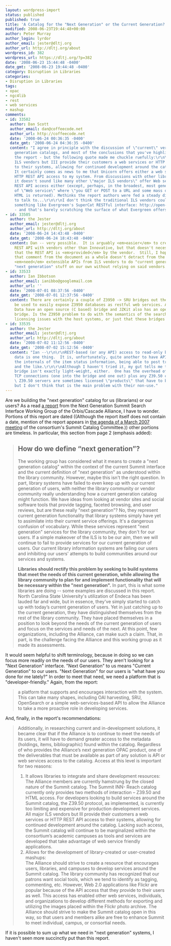 ```yaml
---
layout: wordpress-import
status: published
published: true
title: 'A Catalog for the "Next Generation" or the Current Generation?'
modified: 2008-06-23T19:44:48+00:00
author: Peter Murray
author_login: lyrdor
author_email: jester@dltj.org
author_url: http://dltj.org/about
wordpress_id: 382
wordpress_url: https://dltj.org/?p=382
date: '2008-06-23 15:44:48 -0400'
date_gmt: '2008-06-23 19:44:48 -0400'
category: Disruption in Libraries
categories:
- Disruption in Libraries
tags:
- opac
- ngc4lib
- rest
- web services
- mashup
comments:
- id: 33502
  author: Dan Scott
  author_email: dan@coffeecode.net
  author_url: http://coffeecode.net
  date: '2008-06-24 00:36:35 -0400'
  date_gmt: '2008-06-24 04:36:35 -0400'
  content: "I agree in principle with the discussion of \"current\" versus \"next\"
    generation catalogs, and most of the conclusions that you've highlighted from
    the report - but the following quote made me chuckle ruefully:\r\n\r\n\"All major
    ILS vendors but III provide their customers a web services or HTTP REST API access
    to their systems, allowing for continued development around the catalog.\"\r\n\r\nWhat?
    It certainly comes as news to me that Unicorn offers either a web services or
    HTTP REST API access to my system. From discussions with other library world developers,
    it doesn't sound like many other \"major ILS vendors\" offer Web services or HTTP
    REST API access either (except, perhaps, in the broadest, most generous definition
    of \"Web service\" where \"you GET or POST to a URL and some mass of poorly formed
    HTML is returned). Methinks the report authors were fed a steady diet of salespeople
    to talk to...\r\n\r\nI don't think the traditional ILS vendors could point to
    something like Evergreen's SuperCat RESTful interface: http://open-ils.org/dokuwiki/doku.php?id=backend-devel:supercat:examples
    - and that's barely scratching the surface of what Evergreen offers today."
- id: 33505
  author: the Jester
  author_email: jester@dltj.org
  author_url: http://dltj.org/about
  date: '2008-06-24 14:43:48 -0400'
  date_gmt: '2008-06-24 18:43:48 -0400'
  content: Dan -- very possible.  It is arguably <em>easier</em> to create an HTTP
    REST API with vendors other than Innovative, but that doesn't necessarily mean
    that the REST API is <em>provided</em> by the vendor.  Still, I hope that excerpting
    that comment from the document as a whole doesn't detract from the fact that we
    <em>need</em> extensible APIs from ILS vendors to do "current generation" and
    "next generation" stuff on our own without relying on said vendors...
- id: 33533
  author: Ian Ibbotson
  author_email: ianibbo@googlemail.com
  author_url: ''
  date: '2008-07-01 08:37:56 -0400'
  date_gmt: '2008-07-01 12:37:56 -0400'
  content: There are certainly a couple of Z3950 -> SRU bridges out there that can
    be used to easily expose Z3950 databases as restful web services. AFAIK Index
    Data have an open source (C based) bridge and JZKit also has an open source (Java)
    bridge. Is the Z3950 problem to do with the semantics of the search mechanism,
    licensing issues with the host systems, or just that these bridges need more exposure?
- id: 33535
  author: the Jester
  author_email: jester@dltj.org
  author_url: http://dltj.org/about
  date: '2008-07-02 11:12:56 -0400'
  date_gmt: '2008-07-02 15:12:56 -0400'
  content: "Ian --\r\n\r\nREST-based (or any API) access to read-only bibliographic
    data is one thing.  It is, unfortunately, quite another to have API access to
    the internals of the item status information, being able to post transaction requests,
    and the like.\r\n\r\nAlthough I haven't tried it, my gut tells me that a Z39.50-to-SRU
    bridge isn't exactly light-weight, either.  One has the overhead of building two
    TCP connections (one into the bridge and one out) plus any Z39.50 connection overhead.
    \ Z39.50 servers are sometimes licensed \"products\" that have to be purchased,
    but I don't think that is the main problem with their non-use."
---
```

<p>Are we building the "next generation" catalog for us (librarians) or our users?  As a read <a href="http://web.archive.org/web/20081007033935/http://www.orbiscascade.org/staffhome/Next_Generation_Catalog-report.pdf" title="General Recommendations of the Next Generation Summit Search Interface Working Group">a report</a> from the <span class="removed_link" title="http://www.orbiscascade.org/staffhome/SCC-NGSIWG.htm">Next Generation Summit Search Interface Working Group</span> of the Orbis/Cascade Alliance, I have to wonder.  Portions of this report are dated ((Although the report itself does not contain a date, mention of the report appears in <a href="http://www.orbiscascade.org/staffhome/SCC_07mar12-agenda.htm" title="Summit Catalog Committee Agenda -- March 12, 2007">the agenda of a March 2007 meeting</a> of the consortium's Summit Catalog Committee.)) other portions are timeless.  In particular, this section from page 2 (emphasis added):</p>
<blockquote><h2>How do we define &ldquo;next generation&rdquo;?</h2>
<p>The working group has considered what it means to create a "next generation catalog" within the context of the current Summit interface and the current definition of "next generation" as understood within the library community. However, maybe this isn't the right question.  In part, library systems have failed to even keep up with our current generation of users, with neither the library community or vendor community really understanding how a current generation catalog might function.  We have ideas from looking at vendor sites and social software tools that provide tagging, faceted browsing, and user reviews, but are these really "next generation"?  No, they represent current generation functionality that library systems simply have yet to assimilate into their current service offerings.  It's a dangerous confusion of vocabulary.  While these services represent "next generation" services for the library community, they don't for our users.  If a simple makeover of the ILS is to be our aim, then we will continue to fail to provide services for our current generation of users.  Our current library information systems are failing our users and inhibiting our users' attempts to build communities around our services and systems.</p>
<p><strong>Libraries should rectify this problem by seeking to build systems that meet the needs of this current generation, while allowing the library community to plan for and implement functionality that will be necessary within the "next generation".</strong>  In part, this is what some libraries are doing -- some examples are discussed in this report.  North Carolina State University's utilization of Endeca has been lauded far and wide, but in essence, they've simply started to catch up with today&rsquo;s current generation of users.  Yet in just catching up to the current generation, they have distinguished themselves from the rest of the library community.  They have placed themselves in a position to look beyond the needs of the current generation of users and focus on the services and needs of the next.  At this point, few organizations, including the Alliance, can make such a claim.  That, in part, is the challenge facing the Alliance and this working group as it made its assessments.</p></blockquote>
<p>It would seem helpful to shift terminology, because in doing so we can focus more readily on the needs of our users.  They aren't looking for a "Next Generation" interface.  "Next Generation" to us means "Current Generation" to our users.  "Next Generation" for our users is "what have you done for me lately?"  In order to meet that need, we need a platform that is "developer-friendly."  Again, from the report:</p>
<blockquote><p>a platform that supports and encourages interaction with the system.  This can take many shapes, including OAI harvesting, SRU, OpenSearch or a simple web-services-based API to allow the Alliance to take a more proactive role in developing services. </p></blockquote>
<p>And, finally, in the report's recommendations:</p>
<blockquote><p>Additionally, in researching current and in-development solutions, it became clear that if the Alliance is to continue to meet the needs of its users, it will have to demand greater access to the metadata (holdings, items, bibliographic) found within the catalog.  Regardless of who provides the Alliance&rsquo;s next generation OPAC product, one of the deliverables that must be available as part of any solution is API or web services access to the catalog.  Access at this level is important for two reasons:
<ol>
<li>It allows libraries to integrate and share development resources: <br /> The Alliance members are currently hamstrung by the closed nature of the Summit catalog.  The Summit INN- Reach catalog currently only provides two methods of interaction &ndash; Z39.50 and HTML access.  For developers looking to build services around the Summit catalog, the Z39.50 protocol, as implemented, is currently too limiting and expensive for production development services.  All major ILS vendors but III provide their customers a web services or HTTP REST API access to their systems, allowing for continued development around the catalog.  Lacking such access, the Summit catalog will continue to be marginalized within the consortium&rsquo;s academic campuses as tools and services are developed that take advantage of web service friendly applications.</li>
<li>Allows for the development of library-created or user-created mashups: <br /> The Alliance should strive to create a resource that encourages users, libraries, and campuses to develop services around the Summit catalog.  The library community has recognized that our patrons want social tools, which we tend to identify as tagging, commenting, etc.  However, Web 2.0 applications like Flickr are popular because of the API access that they provide to their users as well.  This access has enabled other web services, individuals, and organizations to develop different methods for exporting and utilizing the images placed within the Flickr photo archive.  The Alliance should strive to make the Summit catalog open in this way, so that users and members alike are free to enhance Summit to meet individual, campus, or consortial needs.</li>
</ol>
</blockquote>
<p>If it is possible to sum up what we need in "next generation" systems, I haven't seen more succinctly put than this report.</p>
